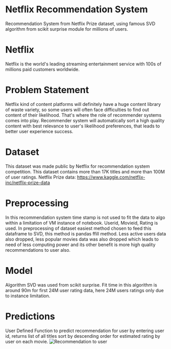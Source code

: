 # Netflix Recommendation System
Recommendation System from Netflix Prize dataset, using famous SVD algorithm from scikit surprise module for millions of users.

# Netflix
Netflix is the world's leading streaming entertainment service with 100s of millions paid customers worldwide.

# Problem Statement
Netflix kind of content platforms will definitely have a huge content library of waste variety, so some users will often face difficulties to find out content of their likelihood. That's where the role of recommender systems comes into play. Recommender system will automatically sort a high quality content with best relevance to user's likelihood preferences, that leads to better user experience success.

# Dataset
This dataset was made public by Netflix for recommendation system competition. This dataset contains more than 17K titles and more than 100M of user ratings.
Netflix Prize data: https://www.kaggle.com/netflix-inc/netflix-prize-data

# Preprocessing
In this recommendation system time stamp is not used to fit the data to algo within a limitation of VM instance of notebook. Userid, Movieid, Rating is used. In preprocessing of dataset easiest method chosen to feed this dataframe to SVD, this method is pandas ffill method. 
Less active users data also dropped, less popular movies data was also dropped which leads to need of less computing power and its other benefit is more high quality recommendations to user also.

# Model
Algorithm SVD was used from scikit surprise. Fit time in this algorithm is around 90m for first 24M user rating data, here 24M users ratings only due to instance limitation.

# Predictions
User Defined Function to predict recommendation for user by entering user id, returns list of all titles sort by descending order for estimated rating by user on each movie.
![Recommendation to user](https://user-images.githubusercontent.com/75474944/117961104-5c6cab00-b33b-11eb-94d8-8fbf10b3dbe3.PNG)
